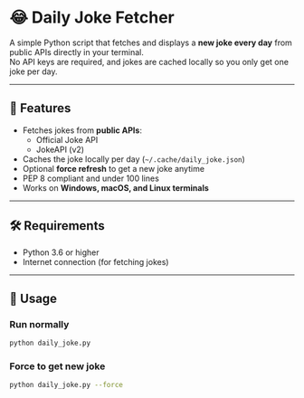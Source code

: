 # 😂 Daily Joke Fetcher

A simple Python script that fetches and displays a **new joke every day** from public APIs directly in your terminal.  
No API keys are required, and jokes are cached locally so you only get one joke per day.

---

## 🧠 Features
- Fetches jokes from **public APIs**:
  - Official Joke API
  - JokeAPI (v2)
- Caches the joke locally per day (`~/.cache/daily_joke.json`)  
- Optional **force refresh** to get a new joke anytime
- PEP 8 compliant and under 100 lines
- Works on **Windows, macOS, and Linux terminals**

---

## 🛠️ Requirements
- Python 3.6 or higher
- Internet connection (for fetching jokes)

---

## 🚀 Usage

### Run normally
```bash
python daily_joke.py
```

### Force to get new joke
```bash
python daily_joke.py --force
```